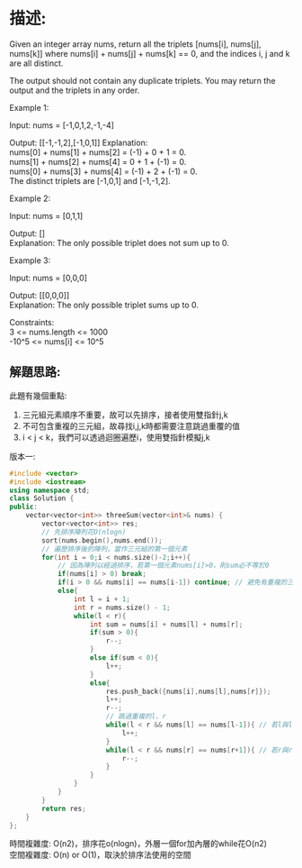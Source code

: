 # 描述:
Given an integer array nums, return all the triplets [nums[i], nums[j], nums[k]] where nums[i] + nums[j] + nums[k] == 0, and the indices i, j and k are all distinct.

The output should not contain any duplicate triplets. You may return the output and the triplets in any order.

Example 1:

Input: nums = [-1,0,1,2,-1,-4]

Output: [[-1,-1,2],[-1,0,1]]
Explanation:  
nums[0] + nums[1] + nums[2] = (-1) + 0 + 1 = 0.  
nums[1] + nums[2] + nums[4] = 0 + 1 + (-1) = 0.  
nums[0] + nums[3] + nums[4] = (-1) + 2 + (-1) = 0.  
The distinct triplets are [-1,0,1] and [-1,-1,2].

Example 2:

Input: nums = [0,1,1]

Output: []  
Explanation: The only possible triplet does not sum up to 0.

Example 3:

Input: nums = [0,0,0]

Output: [[0,0,0]]  
Explanation: The only possible triplet sums up to 0.

Constraints:  
3 <= nums.length <= 1000  
-10^5 <= nums[i] <= 10^5

## 解題思路:  
此題有幾個重點:    
1. 三元組元素順序不重要，故可以先排序，接者使用雙指針j,k  
2. 不可包含重複的三元組，故尋找i,j,k時都需要注意跳過重覆的值  
3. i < j < k，我們可以透過迴圈遍歷i，使用雙指針模擬j,k

版本一:
```C++
#include <vector>
#include <iostream>
using namespace std;
class Solution {
public:
    vector<vector<int>> threeSum(vector<int>& nums) {
        vector<vector<int>> res;
        // 先排序陣列花O(nlogn)
        sort(nums.begin(),nums.end());
        // 遍歷排序後的陣列，當作三元組的第一個元素
        for(int i = 0;i < nums.size()-2;i++){
            // 因為陣列以經過排序，若第一個元素nums[i]>0，則sum必不等於0
            if(nums[i] > 0) break;
            if(i > 0 && nums[i] == nums[i-1]) continue; // 避免有重複的三元組頭元素
            else{
                int l = i + 1;
                int r = nums.size() - 1;
                while(l < r){
                    int sum = nums[i] + nums[l] + nums[r];
                    if(sum > 0){
                        r--;
                    }
                    else if(sum < 0){
                        l++;
                    }
                    else{
                        res.push_back({nums[i],nums[l],nums[r]});
                        l++;
                        r--;
                        // 跳過重複的l、r
                        while(l < r && nums[l] == nums[l-1]){ // 若l與l-1個元素值相同，跳過
                            l++;
                        }
                        while(l < r && nums[r] == nums[r+1]){ // 若r與r+1個元素值相同，跳過
                            r--;
                        }
                    }
                }
            }
        }
        return res;
    }
};

```

時間複雜度: O(n2)，排序花o(nlogn)，外層一個for加內層的while花O(n2)  
空間複雜度: O(n) or O(1)，取決於排序法使用的空間